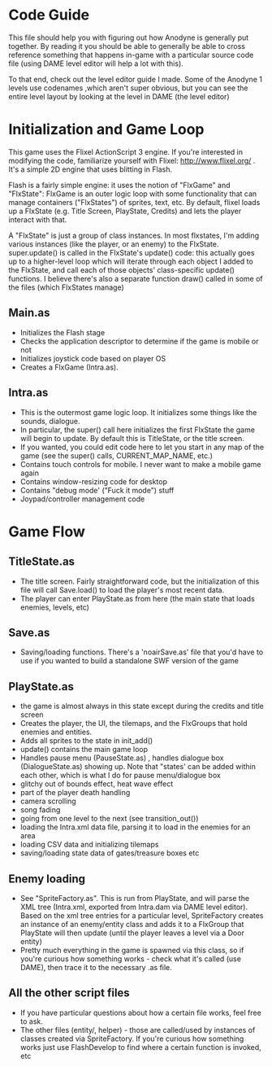 # Code Guide

This file should help you with figuring out how Anodyne is generally put together. By reading it you should be able to generally be able to cross reference something that happens in-game with a particular source code file (using DAME level editor will help a lot with this).

To that end, check out the level editor guide I made. Some of the Anodyne 1 levels use codenames ,which aren't super obvious, but you can see the entire level layout by looking at the level in DAME (the level editor)

# Initialization and Game Loop

This game uses the Flixel ActionScript 3 engine. If you're interested in modifying the code, familiarize yourself with Flixel: http://www.flixel.org/ . It's a simple 2D engine that uses blitting in Flash.

Flash is a fairly simple engine: it uses the notion of "FlxGame" and "FlxState": FlxGame is an outer logic loop with some functionality that can manage containers ("FlxStates") of sprites, text, etc. By default, flixel loads up a FlxState (e.g. Title Screen, PlayState, Credits) and lets the player interact with that.

A "FlxState" is just a group of class instances. In most flxstates, I'm adding various instances (like the player, or an enemy) to the FlxState. super.update() is called in the FlxState's update() code: this actually goes up to a higher-level loop which will iterate through each object I added to the FlxState, and call each of those objects' class-specific update() functions. I believe there's also a separate function draw() called in some of the files (which FlxStates manage)

## Main.as

- Initializes the Flash stage
- Checks the application descriptor to determine if the game is mobile or not
- Initializes joystick code based on player OS
- Creates a FlxGame (Intra.as). 

## Intra.as

- This is the outermost game logic loop. It initializes some things like the sounds, dialogue.
- In particular, the super() call here initializes the first FlxState the game will begin to update. By default this is TitleState, or the title screen.
- If you wanted, you could edit code here to let you start in any map of the game (see the super() calls, CURRENT_MAP_NAME, etc.)
- Contains touch controls for mobile. I never want to make a mobile game again
- Contains window-resizing code for desktop
- Contains "debug mode' ("Fuck it mode") stuff
- Joypad/controller management code

# Game Flow

## TitleState.as

- The title screen. Fairly straightforward code, but the initialization of this file will call Save.load() to load the player's most recent data.
- The player can enter PlayState.as from here (the main state that loads enemies, levels, etc)

## Save.as

- Saving/loading functions. There's a 'noairSave.as' file that you'd have to use if you wanted to build a standalone SWF version of the game

## PlayState.as

- the game is almost always in this state except during the credits and title screen
- Creates the player, the UI, the tilemaps, and the FlxGroups that hold enemies and entities.
-  Adds all sprites to the state in init_add()
- update() contains the main game loop
- Handles pause menu (PauseState.as) , handles dialogue box (DialogueState.as) showing up. Note that "states' can be added within each other, which is what I do for pause menu/dialogue box
- glitchy out of bounds effect, heat wave effect
- part of the player death handling
- camera scrolling
- song fading
- going from one level to the next (see transition_out())
- loading the Intra.xml data file, parsing it to load in the enemies for an area
- loading CSV data and initializing tilemaps
- saving/loading state data of gates/treasure boxes etc

## Enemy loading

- See "SpriteFactory.as". This is run from PlayState, and will parse the XML tree  (Intra.xml, exported from Intra.dam via DAME level editor). Based on the xml tree entries for a particular level, SpriteFactory creates an instance of an enemy/entity class  and adds it to a FlxGroup that PlayState will then update (until the player leaves a level via a Door entity)
- Pretty much everything in the game is spawned via this class, so if you're curious how something works - check what it's called (use DAME), then trace it to the necessary .as file.

## All the other script files

- If you have particular questions about how a certain file works, feel free to ask.
- The other files (entity/, helper) - those are called/used by instances of classes created via SpriteFactory. If you're curious how something works just use FlashDevelop to find where a certain function is invoked, etc
